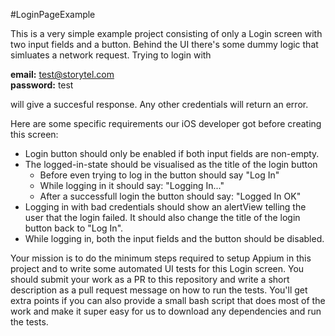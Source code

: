 #LoginPageExample

This is a very simple example project consisting of only a Login screen with two input fields and a button. Behind the UI there's some dummy logic that simluates a network request. Trying to login with 

**email:** test@storytel.com  
**password:** test 

will give a succesful response. Any other credentials will return an error.


Here are some specific requirements our iOS developer got before creating this screen:

- Login button should only be enabled if both input fields are non-empty.
- The logged-in-state should be visualised as the title of the login button
  - Before even trying to log in the button should say "Log In"
  - While logging in it should say: "Logging In..."
  - After a successfull login the button should say: "Logged In OK"
- Logging in with bad credentials should show an alertView telling the user that the login failed. It should also change the title of the login button back to "Log In". 
- While logging in, both the input fields and the button should be disabled.



Your mission is to do the minimum steps required to setup Appium in this project and to write some automated UI tests for this Login screen. You should submit your work as a PR to this repository and write a short description as a pull request message on how to run the tests. You'll get extra points if you can also provide a small bash script that does most of the work and make it super easy for us to download any dependencies and run the tests. 

